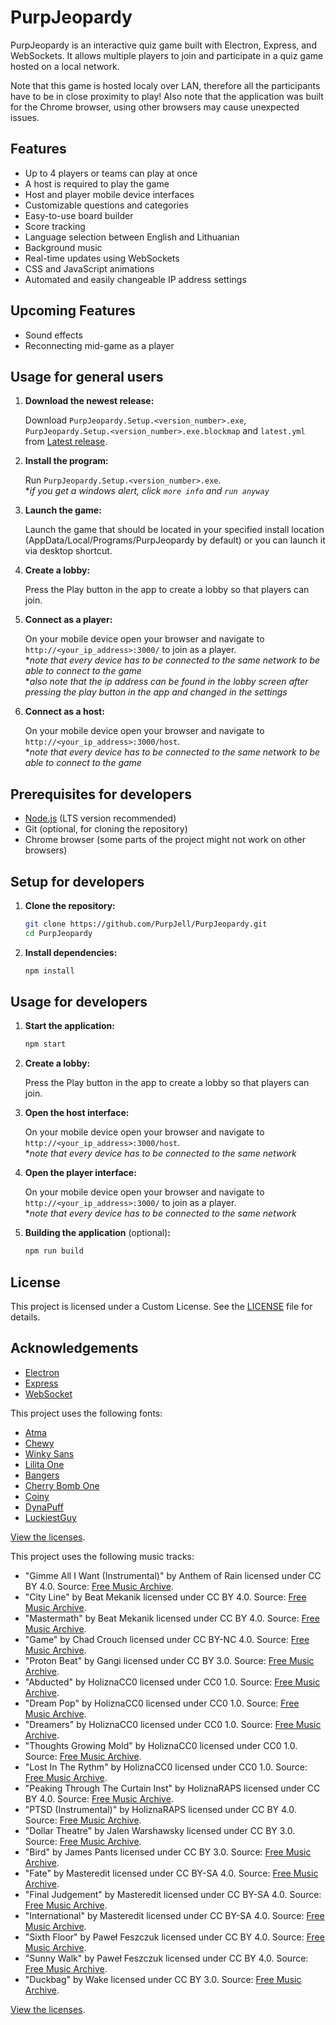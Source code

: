 # PurpJeopardy

PurpJeopardy is an interactive quiz game built with Electron, Express, and WebSockets. It allows multiple players to join and participate in a quiz game hosted on a local network.

Note that this game is hosted localy over LAN, therefore all the participants have to be in close proximity to play!
Also note that the application was built for the Chrome browser, using other browsers may cause unexpected issues.

## Features

- Up to 4 players or teams can play at once
- A host is required to play the game
- Host and player mobile device interfaces
- Customizable questions and categories
- Easy-to-use board builder
- Score tracking
- Language selection between English and Lithuanian
- Background music
- Real-time updates using WebSockets
- CSS and JavaScript animations
- Automated and easily changeable IP address settings

## Upcoming Features

- Sound effects
- Reconnecting mid-game as a player

## Usage for general users

1. **Download the newest release:**

    Download `PurpJeopardy.Setup.<version_number>.exe`, `PurpJeopardy.Setup.<version_number>.exe.blockmap` and `latest.yml` from
    [Latest release](https://github.com/PurpJell/PurpJeopardy/releases/latest).

2. **Install the program:**

    Run `PurpJeopardy.Setup.<version_number>.exe`.  
    \**if you get a windows alert, click `more info` and `run anyway`*

3. **Launch the game:**

    Launch the game that should be located in your specified install location (AppData/Local/Programs/PurpJeopardy by default) or you can launch it via desktop shortcut.

4. **Create a lobby:**

    Press the Play button in the app to create a lobby so that players can join.

5. **Connect as a player:**

    On your mobile device open your browser and navigate to `http://<your_ip_address>:3000/` to join as a player.  
    \**note that every device has to be connected to the same network to be able to connect to the game*  
    \**also note that the ip address can be found in the lobby screen after pressing the play button in the app and changed in the settings*

6. **Connect as a host:**

    On your mobile device open your browser and navigate to `http://<your_ip_address>:3000/host`.  
    \**note that every device has to be connected to the same network to be able to connect to the game*


## Prerequisites for developers

- [Node.js](https://nodejs.org/) (LTS version recommended)
- Git (optional, for cloning the repository)
- Chrome browser (some parts of the project might not work on other browsers)

## Setup for developers

1. **Clone the repository:**

    ```bash
    git clone https://github.com/PurpJell/PurpJeopardy.git
    cd PurpJeopardy
    ```

2. **Install dependencies:**

    ```bash
    npm install
    ```

## Usage for developers

1. **Start the application:**

    ```bash
    npm start
    ```

2. **Create a lobby:**

    Press the Play button in the app to create a lobby so that players can join.

3. **Open the host interface:**

    On your mobile device open your browser and navigate to `http://<your_ip_address>:3000/host`.  
    \**note that every device has to be connected to the same network*

4. **Open the player interface:**

    On your mobile device open your browser and navigate to `http://<your_ip_address>:3000/` to join as a player.  
    \**note that every device has to be connected to the same network*

5. **Building the application** (optional)**:** 

    ```bash
    npm run build
    ```

## License

This project is licensed under a Custom License. See the [LICENSE](./LICENSE) file for details.

## Acknowledgements

- [Electron](https://www.electronjs.org/)
- [Express](https://expressjs.com/)
- [WebSocket](https://www.npmjs.com/package/ws)

This project uses the following fonts:

- [Atma](https://fonts.google.com/specimen/Atma)
- [Chewy](https://fonts.google.com/specimen/Chewy)
- [Winky Sans](https://fonts.google.com/specimen/Winky+Sans)
- [Lilita One](https://fonts.google.com/specimen/Lilita+One)
- [Bangers](https://fonts.google.com/specimen/Bangers)
- [Cherry Bomb One](https://fonts.google.com/specimen/Cherry+Bomb+One)
- [Coiny](https://fonts.google.com/specimen/Coiny)
- [DynaPuff](https://fonts.google.com/specimen/DynaPuff)
- [LuckiestGuy](https://fonts.google.com/specimen/Luckiest+Guy)

[View the licenses](./fonts/licenses/).

This project uses the following music tracks:

- "Gimme All I Want (Instrumental)" by Anthem of Rain licensed under CC BY 4.0. Source: [Free Music Archive](https://freemusicarchive.org/music/anthem-of-rain/freedom/gimme-all-i-want-instrumental/).
- "City Line" by Beat Mekanik licensed under CC BY 4.0. Source: [Free Music Archive](https://freemusicarchive.org/music/beat-mekanik/single/city-line/).
- "Mastermath" by Beat Mekanik licensed under CC BY 4.0. Source: [Free Music Archive](https://freemusicarchive.org/music/beat-mekanik/single/mastermath/).
- "Game" by Chad Crouch licensed under CC BY-NC 4.0. Source: [Free Music Archive](https://freemusicarchive.org/music/Chad_Crouch/Jams/Game_1525/).
- "Proton Beat" by Gangi licensed under CC BY 3.0. Source: [Free Music Archive](https://freemusicarchive.org/music/Gangi/Bonus_Beat_Blast_2011/22_gangi-proton_beat/).
- "Abducted" by HoliznaCC0 licensed under CC0 1.0. Source: [Free Music Archive](https://freemusicarchive.org/music/holiznacc0/beats-from-the-crypt/abducted/).
- "Dream Pop" by HoliznaCC0 licensed under CC0 1.0. Source: [Free Music Archive](https://freemusicarchive.org/music/holiznacc0/only-in-the-milky-way-part-3/dream-pop/).
- "Dreamers" by HoliznaCC0 licensed under CC0 1.0. Source: [Free Music Archive](https://freemusicarchive.org/music/holiznacc0/forager/dreamers/).
- "Thoughts Growing Mold" by HoliznaCC0 licensed under CC0 1.0. Source: [Free Music Archive](https://freemusicarchive.org/music/holiznacc0/forager-pt-2/thoughts-growing-mold/).
- "Lost In The Rythm" by HoliznaCC0 licensed under CC0 1.0. Source: [Free Music Archive](https://freemusicarchive.org/music/holiznacc0/lost/lost-in-the-rythm/).
- "Peaking Through The Curtain Inst" by HoliznaRAPS licensed under CC BY 4.0. Source: [Free Music Archive](https://freemusicarchive.org/music/holiznaraps/peaking-through-the-curtain/peaking-through-the-curtain-inst/).
- "PTSD (Instrumental)" by HoliznaRAPS licensed under CC BY 4.0. Source: [Free Music Archive](https://freemusicarchive.org/music/holiznaraps/ptsd/ptsd-instrumental-2/).
- "Dollar Theatre" by Jalen Warshawsky licensed under CC BY 3.0. Source: [Free Music Archive](https://freemusicarchive.org/music/Jalen_Warshawsky/Bonus_Beat_Blast_2011/31_jalen_warshawsky-dollar_theatre/).
- "Bird" by James Pants licensed under CC BY 3.0. Source: [Free Music Archive](https://freemusicarchive.org/music/James_Pants/Bonus_Beat_Blast_2011/33_james_pants-bird/).
- "Fate" by Masteredit licensed under CC BY-SA 4.0. Source: [Free Music Archive](https://freemusicarchive.org/music/masteredit/golden-scorpion/fate-1/).
- "Final Judgement" by Masteredit licensed under CC BY-SA 4.0. Source: [Free Music Archive](https://freemusicarchive.org/music/masteredit/golden-scorpion/final-judgement/).
- "International" by Masteredit licensed under CC BY-SA 4.0. Source: [Free Music Archive](https://freemusicarchive.org/music/masteredit/golden-scorpion/international/).
- "Sixth Floor" by Paweł Feszczuk licensed under CC BY 4.0. Source: [Free Music Archive](https://freemusicarchive.org/music/pawel-feszczuk/walking-next-to-the-playing-piano/sixth-floor/).
- "Sunny Walk" by Paweł Feszczuk licensed under CC BY 4.0. Source: [Free Music Archive](https://freemusicarchive.org/music/pawel-feszczuk/walking-next-to-the-playing-piano/sunny-walk/).
- "Duckbag" by Wake licensed under CC BY 3.0. Source: [Free Music Archive](https://freemusicarchive.org/music/Wake/Bonus_Beat_Blast_2011/67_wake-duckbag/).

[View the licenses](./audio/licenses/).